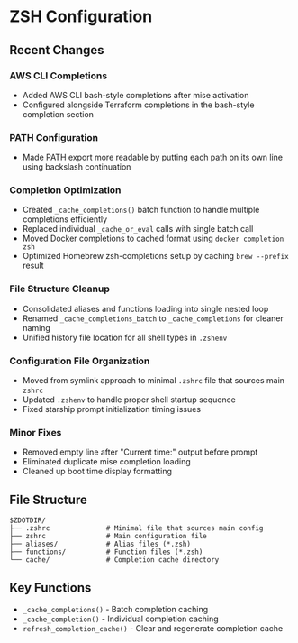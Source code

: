 # ZSH Configuration

## Recent Changes

### AWS CLI Completions
- Added AWS CLI bash-style completions after mise activation
- Configured alongside Terraform completions in the bash-style completion section

### PATH Configuration
- Made PATH export more readable by putting each path on its own line using backslash continuation

### Completion Optimization
- Created `_cache_completions()` batch function to handle multiple completions efficiently
- Replaced individual `_cache_or_eval` calls with single batch call
- Moved Docker completions to cached format using `docker completion zsh`
- Optimized Homebrew zsh-completions setup by caching `brew --prefix` result

### File Structure Cleanup
- Consolidated aliases and functions loading into single nested loop
- Renamed `_cache_completions_batch` to `_cache_completions` for cleaner naming
- Unified history file location for all shell types in `.zshenv`

### Configuration File Organization
- Moved from symlink approach to minimal `.zshrc` file that sources main `zshrc`
- Updated `.zshenv` to handle proper shell startup sequence
- Fixed starship prompt initialization timing issues

### Minor Fixes
- Removed empty line after "Current time:" output before prompt
- Eliminated duplicate mise completion loading
- Cleaned up boot time display formatting

## File Structure
```
$ZDOTDIR/
├── .zshrc              # Minimal file that sources main config
├── zshrc               # Main configuration file
├── aliases/            # Alias files (*.zsh)
├── functions/          # Function files (*.zsh) 
└── cache/              # Completion cache directory
```

## Key Functions
- `_cache_completions()` - Batch completion caching
- `_cache_completion()` - Individual completion caching
- `refresh_completion_cache()` - Clear and regenerate completion cache